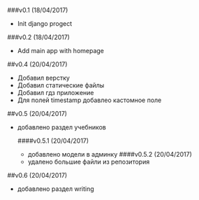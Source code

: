 ###v0.1 (18/04/2017)
+ Init django progect

###v0.2 (18/04/2017)
+ Add main app with homepage

##v0.4 (20/04/2017)
+ Добавил верстку 
+ Добавил статические файлы
+ Добавил гдз приложение
+ Для полей timestamp добавлео кастомное поле

##v0.5 (20/04/2017)
+ добавлено раздел учебников

    ####v0.5.1 (20/04/2017)
    + добавлено модели в админку
    ####v0.5.2 (20/04/2017)
    + удалено большие файли из репозитория

##v0.6 (20/04/2017)
+ добавлено раздел writing